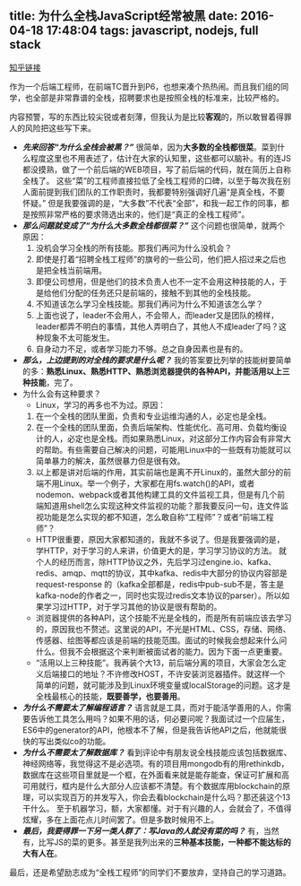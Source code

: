 title: 为什么全栈JavaScript经常被黑
date: 2016-04-18 17:48:04
tags: javascript, nodejs, full stack
---

[知乎链接](https://www.zhihu.com/question/43165251/answer/95491432)

作为一个后端工程师，在前端TC晋升到P6，也想来凑个热热闹。而且我们组的同学，也全部是非常靠谱的全栈，招聘要求也是按照全栈的标准来，比较严格的。

内容预警，写的东西比较尖锐或者刻薄，但我认为是比较**客观**的，所以敢冒着得罪人的风险把这些写下来。

* ___先来回答“为什么全栈会被黑？”___
  很简单，因为**大多数的全栈都很菜**。菜到什么程度这里也不用表述了，估计在大家的认知里，这些都可以脑补。有的连JS都没摸熟，做了一个前后端的WEB项目，写了前后端的代码，就在简历上自称全栈了。
这些“菜”的工程师直接拉低了全栈工程师的口碑，以至于每次我在别人面前提到我们团队的工作职责时，我都要特别强调好几遍“是真全栈，不要怀疑。”
但是我要强调的是，“大多数”不代表“全部”，和我一起工作的同事，都是按照非常严格的要求筛选出来的，他们是“真正的全栈工程师”。
* ___那么问题就变成了“为什么大多数全栈都很菜？”___
  这个问题也很简单，就两个原因：
  1. 没机会学习全栈的所有技能。那我们再问为什么没机会？
    1. 即使是打着“招聘全栈工程师”的旗号的一些公司，他们把人招过来之后也是把全栈当前端用。
    2. 即便公司想用，但是他们的技术负责人也不一定不会用这种技能的人，于是给他们分配的任务还只是前端的，接触不到其他的全栈技能。
  2. 不知道该怎么学习全栈技能。那我们再问为什么不知道该怎么学？
    1. 上面也说了，leader不会用人，不会带人，而leader又是团队的榜样，leader都弄不明白的事情，其他人弄明白了，其他人不成leader了吗？这种现象不太可能发生。
    2. 自身动力不足，或者学习能力不够。总之自身因素也是有的。
* ___那么，上边提到的对全栈的要求是什么呢？___
  我的答案要比列举的技能树要简单的多：**熟悉Linux、熟悉HTTP、熟悉浏览器提供的各种API，并能活用以上三种技能**，完了。
* 为什么会有这种要求？
  * Linux，学习的再多也不为过。原因：
  1. 在一个全栈的团队里面，负责和专业运维沟通的人，必定也是全栈。
  2. 在一个全栈的团队里面，负责后端架构、性能优化、高可用、负载均衡设计的人，必定也是全栈。而如果熟悉Linux，对这部分工作内容会有非常大的帮助。有些需要自己解决的问题，可能用Linux中的一些既有功能就可以简单暴力的解决，虽然很暴力但是很有效。
  3. 以上都是讲对后端的作用，其实前端也是离不开Linux的，虽然大部分的前端不用Linux。举一个例子，大家都在用fs.watch()的API，或者nodemon、webpack或者其他构建工具的文件监视工具，但是有几个前端知道用shell怎么实现这种文件监视的功能？那我要反问一句，连文件监视功能是怎么实现的都不知道，怎么敢自称“工程师”？或者“前端工程师”？
  * HTTP很重要，原因大家都知道的，我就不多说了。但是我要强调的是，学HTTP，对于学习的人来讲，价值更大的是，学习学习协议的方法。
    就个人的经历而言，除HTTP协议之外，先后学习过engine.io、kafka、redis、amqp、mqtt的协议，其中kafka、redis中大部分的协议内容部是 request-response 的（kafka全部都是，redis中pub-sub不是，答主是kafka-node的作者之一，同时也实现过redis文本协议的parser）。所以如果学习过HTTP，对于学习其他的协议是很有帮助的。
  * 浏览器提供的各种API，这个技能不光是全栈的，而是所有前端应该去学习的，原因我也不赘述。这里说的API，不光是HTML、CSS，存储、网络、传感器、绘图等都应该是前端的技能范围。面试的时候我会想起来什么问什么。但我不会根据这个来判断被面试者的能力。因为下面一点更重要。
  * “活用以上三种技能”。我再装个大13，前后端分离的项目，大家会怎么定义后端接口的地址？不许修改HOST，不许安装浏览器插件。就这样一个简单的问题，就可能涉及到Linux环境变量或localStorage的问题。这才是全栈最核心的技能，**既要善学，也要善用**。
* ___为什么不需要太了解编程语言？___
  语言就是工具，而对于能活学善用的人，你需要告诉他工具怎么用吗？如果不用的话，何必要问呢？我面试过一个应届生，ES6中的generator的API，他根本不了解，但是我告诉他API之后，他就能很快的写出类似co的功能。
* ___为什么不需要太了解数据库？___
  看到评论中有朋友说全栈技能应该包括数据库、神经网络等，我觉得这不是必选项。有的项目用mongodb有的用rethinkdb，数据库在这些项目里就是一个框，在外面看来就是能存能查，保证可扩展和高可用就行，框内是什么大部分人应该都不清楚。有个数据库用blockchain的原理，可以实现百万的并发写入，你会去看blockchain是什么吗？那还装这个13干什么。
  至于机器学习，额，大家都懂。对于有兴趣的人，会就会了，不值得炫耀，多在上面花点儿时间罢了。但是多数时候用不上。
* ___最后，我要得罪一下另一类人群了：写Java的人就没有菜的吗？___
  有，当然有，比写JS的菜的更多。甚至是我列出来的**三种基本技能，一种都不能达标的大有人在**。

最后，还是希望励志成为“全栈工程师”的同学们不要放弃，坚持自己的学习道路。
